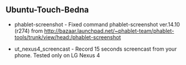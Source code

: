 ## Ubuntu-Touch-Bedna

* phablet-screenshot - Fixed command phablet-screenshot ver.14.10 (r274)  from http://bazaar.launchpad.net/~phablet-team/phablet-tools/trunk/view/head:/phablet-screenshot

* ut_nexus4_screencast - Record 15 seconds screencast from your phone. Tested only on LG Nexus 4
